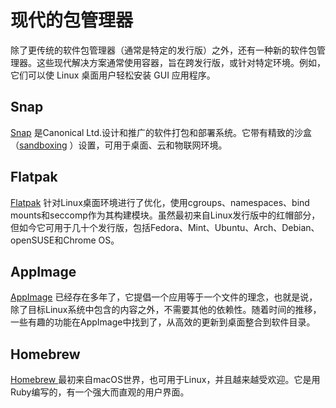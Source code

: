 # 现代的包管理器

除了更传统的软件包管理器（通常是特定的发行版）之外，还有一种新的软件包管理器。这些现代解决方案通常使用容器，旨在跨发行版，或针对特定环境。例如，它们可以使 Linux 桌面用户轻松安装 GUI 应用程序。

## Snap

[Snap](https://snapcraft.io/) 是Canonical Ltd.设计和推广的软件打包和部署系统。它带有精致的沙盒（[sandboxing](https://ubuntu.com/core/docs/security-and-sandboxing) ）设置，可用于桌面、云和物联网环境。

## Flatpak

[Flatpak](https://www.flatpak.org/) 针对Linux桌面环境进行了优化，使用cgroups、namespaces、bind mounts和seccomp作为其构建模块。虽然最初来自Linux发行版中的红帽部分，但如今它可用于几十个发行版，包括Fedora、Mint、Ubuntu、Arch、Debian、openSUSE和Chrome OS。

## AppImage

[AppImage](https://appimage.org/) 已经存在多年了，它提倡一个应用等于一个文件的理念，也就是说，除了目标Linux系统中包含的内容之外，不需要其他的依赖性。随着时间的推移，一些有趣的功能在AppImage中找到了，从高效的更新到桌面整合到软件目录。

## Homebrew

[Homebrew ](https://docs.brew.sh/Homebrew-on-Linux)最初来自macOS世界，也可用于Linux，并且越来越受欢迎。它是用Ruby编写的，有一个强大而直观的用户界面。